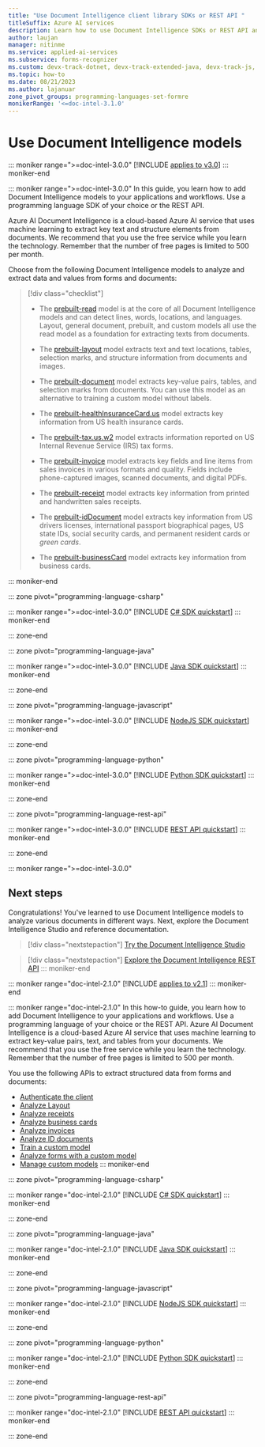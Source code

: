 ```yaml
---
title: "Use Document Intelligence client library SDKs or REST API "
titleSuffix: Azure AI services
description: Learn how to use Document Intelligence SDKs or REST API and create apps to extract key data from documents.
author: laujan
manager: nitinme
ms.service: applied-ai-services
ms.subservice: forms-recognizer
ms.custom: devx-track-dotnet, devx-track-extended-java, devx-track-js, devx-track-python
ms.topic: how-to
ms.date: 08/21/2023
ms.author: lajanuar
zone_pivot_groups: programming-languages-set-formre
monikerRange: '<=doc-intel-3.1.0'
---
```


<!-- markdownlint-disable MD051 -->

# Use Document Intelligence models

::: moniker range=">=doc-intel-3.0.0"
[!INCLUDE [applies to v3.0](../includes/applies-to-v3-0.md)]
::: moniker-end

::: moniker range=">=doc-intel-3.0.0"
In this guide, you learn how to add Document Intelligence models to your applications and workflows. Use a programming language SDK of your choice or the REST API.

Azure AI Document Intelligence is a cloud-based Azure AI service that uses machine learning to extract key text and structure elements from documents. We recommend that you use the free service while you learn the technology. Remember that the number of free pages is limited to 500 per month.

Choose from the following Document Intelligence models to analyze and extract data and values from forms and documents:

> [!div class="checklist"]
>
> - The [prebuilt-read](../concept-read.md) model is at the core of all Document Intelligence models and can detect lines, words, locations, and languages. Layout, general document, prebuilt, and custom models all use the read model as a foundation for extracting texts from documents.
>
> - The [prebuilt-layout](../concept-layout.md) model extracts text and text locations, tables, selection marks, and structure information from documents and images.
>
> - The [prebuilt-document](../concept-general-document.md) model extracts key-value pairs, tables, and selection marks from documents. You can use this model as an alternative to training a custom model without labels.
>
> - The [prebuilt-healthInsuranceCard.us](../concept-insurance-card.md) model extracts key information from US health insurance cards.
>
> - The [prebuilt-tax.us.w2](../concept-w2.md) model extracts information reported on US Internal Revenue Service (IRS) tax forms.
>
> - The [prebuilt-invoice](../concept-invoice.md) model extracts key fields and line items from sales invoices in various formats and quality. Fields include phone-captured images, scanned documents, and digital PDFs.
>
> - The [prebuilt-receipt](../concept-receipt.md) model extracts key information from printed and handwritten sales receipts.
>
> - The [prebuilt-idDocument](../concept-id-document.md) model extracts key information from US drivers licenses, international passport biographical pages, US state IDs, social security cards, and permanent resident cards or *green cards*.
>
> - The [prebuilt-businessCard](../concept-business-card.md) model extracts key information from business cards.

::: moniker-end

::: zone pivot="programming-language-csharp"

::: moniker range=">=doc-intel-3.0.0"
[!INCLUDE [C# SDK quickstart](includes/v3-0/csharp-sdk.md)]
::: moniker-end

::: zone-end

::: zone pivot="programming-language-java"

::: moniker range=">=doc-intel-3.0.0"
[!INCLUDE [Java SDK quickstart](includes/v3-0/java-sdk.md)]
::: moniker-end

::: zone-end

::: zone pivot="programming-language-javascript"

::: moniker range=">=doc-intel-3.0.0"
[!INCLUDE [NodeJS SDK quickstart](includes/v3-0/javascript-sdk.md)]
::: moniker-end

::: zone-end

::: zone pivot="programming-language-python"

::: moniker range=">=doc-intel-3.0.0"
[!INCLUDE [Python SDK quickstart](includes/v3-0/python-sdk.md)]
::: moniker-end

::: zone-end

::: zone pivot="programming-language-rest-api"

::: moniker range=">=doc-intel-3.0.0"
[!INCLUDE [REST API quickstart](includes/v3-0/rest-api.md)]
::: moniker-end

::: zone-end

::: moniker range=">=doc-intel-3.0.0"

## Next steps

Congratulations! You've learned to use Document Intelligence models to analyze various documents in different ways. Next, explore the Document Intelligence Studio and reference documentation.

>[!div class="nextstepaction"]
> [Try the Document Intelligence Studio](https://formrecognizer.appliedai.azure.com/studio)

> [!div class="nextstepaction"]
> [Explore the Document Intelligence REST API](https://westus.dev.cognitive.microsoft.com/docs/services/form-recognizer-api-2023-07-31/operations/AnalyzeDocument)
::: moniker-end

::: moniker range="doc-intel-2.1.0"
[!INCLUDE [applies to v2.1](../includes/applies-to-v2-1.md)]
::: moniker-end

::: moniker range="doc-intel-2.1.0"
In this how-to guide, you learn how to add Document Intelligence to your applications and workflows. Use a programming language of your choice or the REST API. Azure AI Document Intelligence is a cloud-based Azure AI service that uses machine learning to extract key-value pairs, text, and tables from your documents. We recommend that you use the free service while you learn the technology. Remember that the number of free pages is limited to 500 per month.

You use the following APIs to extract structured data from forms and documents:

- [Authenticate the client](#authenticate-the-client)
- [Analyze Layout](#analyze-layout)
- [Analyze receipts](#analyze-receipts)
- [Analyze business cards](#analyze-business-cards)
- [Analyze invoices](#analyze-invoices)
- [Analyze ID documents](#analyze-id-documents)
- [Train a custom model](#train-a-custom-model)
- [Analyze forms with a custom model](#analyze-forms-with-a-custom-model)
- [Manage custom models](#manage-custom-models)
::: moniker-end

::: zone pivot="programming-language-csharp"

::: moniker range="doc-intel-2.1.0"
[!INCLUDE [C# SDK quickstart](includes/v2-1/csharp-sdk.md)]
::: moniker-end

::: zone-end

::: zone pivot="programming-language-java"

::: moniker range="doc-intel-2.1.0"
[!INCLUDE [Java SDK quickstart](includes/v2-1/java-sdk.md)]
::: moniker-end

::: zone-end

::: zone pivot="programming-language-javascript"

::: moniker range="doc-intel-2.1.0"
[!INCLUDE [NodeJS SDK quickstart](includes/v2-1/javascript-sdk.md)]
::: moniker-end

::: zone-end

::: zone pivot="programming-language-python"

::: moniker range="doc-intel-2.1.0"
[!INCLUDE [Python SDK quickstart](includes/v2-1/python-sdk.md)]
::: moniker-end

::: zone-end

::: zone pivot="programming-language-rest-api"

::: moniker range="doc-intel-2.1.0"
[!INCLUDE [REST API quickstart](includes/v2-1/rest-api.md)]
::: moniker-end

::: zone-end
